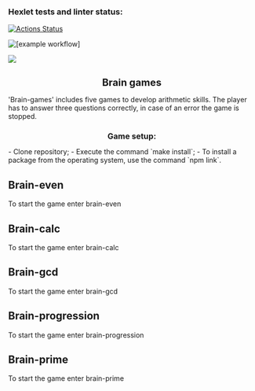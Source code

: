 ### Hexlet tests and linter status:

[![Actions Status](https://github.com/YuliaMisc/frontend-project-lvl1/workflows/hexlet-check/badge.svg)](https://github.com/YuliaMisc/frontend-project-lvl1/actions)

![[example workflow]](https://github.com/YuliaMisc/frontend-project-lvl1/actions/workflows/nodejs.yml/badge.svg)

<a href="https://codeclimate.com/github/YuliaMisc/frontend-project-lvl1"><img src="https://api.codeclimate.com/v1/badges/a99a88d28ad37a79dbf6/maintainability" /></a>

<h1 style='font-size: 20px;text-align: center;  font-weight: bold'>Brain games</h1>
'Brain-games' includes five games to develop arithmetic skills. The player has to answer three questions correctly, in case of an error the game is stopped.

<h2 style='font-size: 16px;text-align: center;  font-weight: bold'>Game setup:</h2>
- Clone repository;
- Execute the command `make install`;
- To install a package from the operating system, use the command `npm link`.

<h2>Brain-even</h2>
To start the game enter brain-even
<a href="https://asciinema.org/a/3i8MiBr055WOnSxwAJiHgsybJ" target="_blank" src="https://asciinema.org/a/3i8MiBr055WOnSxwAJiHgsybJ.svg"></a>

<h2>Brain-calc</h2>
To start the game enter brain-calc
<a href="https://asciinema.org/a/JovX5aEbv0Q03k9gVJz8ZOl9o" target="_blank" src="https://asciinema.org/a/JovX5aEbv0Q03k9gVJz8ZOl9o.svg"></a>

<h2>Brain-gcd</h2>
To start the game enter brain-gcd
<a href="https://asciinema.org/a/IlinWws3l60lkvtPDhK78oCjW" target="_blank" src="https://asciinema.org/a/IlinWws3l60lkvtPDhK78oCjW.svg"></a>

<h2>Brain-progression</h2>
To start the game enter brain-progression
<a href="https://asciinema.org/a/iRMX24e7rLNgWsQYYOZDOuos1" target="_blank" src="https://asciinema.org/a/iRMX24e7rLNgWsQYYOZDOuos1.svg"></a>

<h2>Brain-prime</h2>
To start the game enter brain-prime
<a href="https://asciinema.org/a/OHLNCOuTzqXQbBO8RjErP9keW" target="_blank" src="https://asciinema.org/a/OHLNCOuTzqXQbBO8RjErP9keW.svg"></a>
